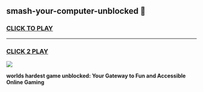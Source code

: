 
## smash-your-computer-unblocked 👋
<h3>
<a href="https://premium.freeplayer.one?title=smash-your-computer-unblocked&ref=14F">CLICK TO PLAY</a></h3>
<hr>

<h3>
<a href="https://premium.freeplayer.one?title=smash-your-computer-unblocked&ref=14F">CLICK 2 PLAY</a>
  
</h3>

<a href="https://premium.freeplayer.one?title=smash-your-computer-unblocked&ref=12F/"><img src="https://clearcache.store/games.png"></a>


**worlds hardest game unblocked: Your Gateway to Fun and Accessible Online Gaming**
